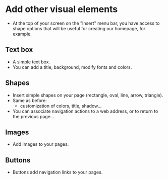 # Add other visual elements

- At the top of your screen on the "Insert" menu bar, 
  you have access to shape options that will be useful for creating our homepage, for example.
  
## Text box
- A simple text box.
- You can add a title, background, modify fonts and colors.

## Shapes
- Insert simple shapes on your page (rectangle, oval, line, arrow, triangle).
- Same as before: 
  * customization of colors, title, shadow...
- You can associate navigation actions to a web address, or to return to the previous page...

## Images
- Add images to your pages.

## Buttons
- Buttons add navigation links to your pages. 
